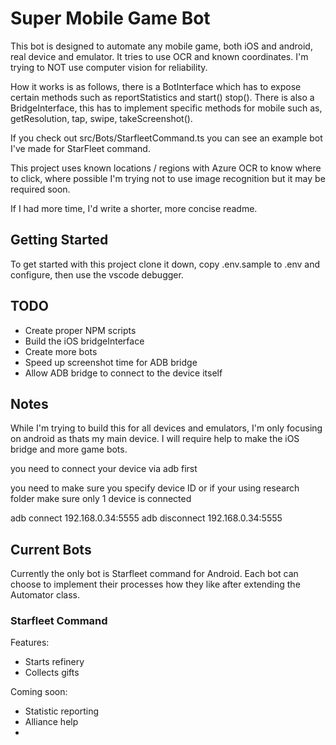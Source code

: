 # Super Mobile Game Bot

This bot is designed to automate any mobile game, both iOS and android, real device and emulator.
It tries to use OCR and known coordinates. I'm trying to NOT use computer vision for reliability.

How it works is as follows, there is a BotInterface which has to expose certain methods such as reportStatistics and start() stop(). There is also a BridgeInterface, this has to implement specific methods for mobile such as, getResolution, tap, swipe, takeScreenshot().

If you check out src/Bots/StarfleetCommand.ts you can see an example bot I've made for StarFleet command.

This project uses known locations / regions with Azure OCR to know where to click, where possible I'm trying not to use image recognition but it may be required soon.

If I had more time, I'd write a shorter, more concise readme.

Getting Started
----

To get started with this project clone it down, copy .env.sample to .env and configure, then use the vscode debugger.

TODO
----

- Create proper NPM scripts 
- Build the iOS bridgeInterface
- Create more bots
- Speed up screenshot time for ADB bridge
- Allow ADB bridge to connect to the device itself

Notes
----

While I'm trying to build this for all devices and emulators, I'm only focusing on android as thats my main device. I will require help to make the iOS bridge and more game bots.

you need to connect your device via adb first 

you need to make sure you specify device ID or if your using research folder make sure only 1 device is connected

adb connect 192.168.0.34:5555
adb disconnect 192.168.0.34:5555

Current Bots
----

Currently the only bot is Starfleet command for Android. Each bot can choose to implement their processes how they like after extending the Automator class.

### Starfleet Command

Features:
- Starts refinery
- Collects gifts

Coming soon:
- Statistic reporting
- Alliance help
- 